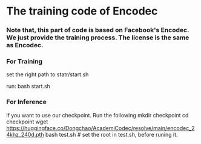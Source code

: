 # The training code of Encodec

### Note that, this part of code is based on Facebook's Encodec. We just provide the training process. The license is the same as Encodec.

### For Training
set the right path to statr/start.sh

run: bash start.sh

### For Inference
if you want to use our checkpoint. Run the following 
mkdir checkpoint
cd checkpoint
wget https://huggingface.co/Dongchao/AcademiCodec/resolve/main/encodec_24khz_240d.pth
bash test.sh    # set the root in test.sh, before runing it.